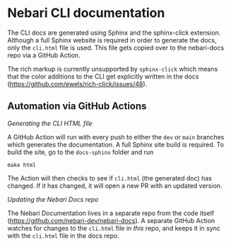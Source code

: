 # Nebari CLI documentation

The CLI docs are generated using Sphinx and the sphinx-click extension. Although
a full Sphinx website is required in order to generate the docs, only the
`cli.html` file is used. This file gets copied over to the nebari-docs repo via
a GitHub Action.

The rich markup is currently unsupported by `sphinx-click` which means that the 
color additions to the CLI get explicitly written in the docs 
(https://github.com/ewels/rich-click/issues/48). 

## Automation via GitHub Actions

_Generating the CLI HTML file_

A GitHub Action will run with every push to either the `dev` or `main` branches
which generates the documentation. A full Sphinx site build is required. To
build the site, go to the `docs-sphinx` folder and run

`make html`

The Action will then checks to see if `cli.html` (the generated doc) has
changed. If it has changed, it will open a new PR with an updated version.

_Updating the Nebari Docs repo_

The Nebari Documentation lives in a separate repo from the code itself
(https://github.com/nebari-dev/nebari-docs). A separate GitHub Action watches
for changes to the `cli.html` file in _this_ repo, and keeps it in sync with
the `cli.html` file in the docs repo.
